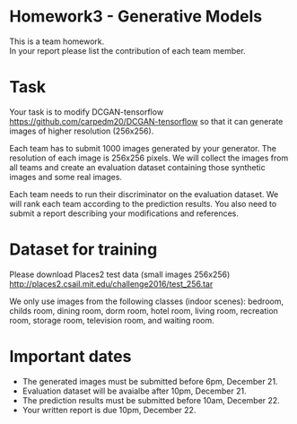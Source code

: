 # Homework3 - Generative Models 
This is a team homework.<br>
In your report please list the contribution of each team member.

# Task
Your task is to modify DCGAN-tensorflow <a>https://github.com/carpedm20/DCGAN-tensorflow</a> so that it can generate images of higher resolution (256x256).

Each team has to submit 1000 images generated by your generator. The resolution of each image is 256x256 pixels.
We will collect the images from all teams and create an evaluation dataset containing those synthetic images and some real images.

Each team needs to run their discriminator on the evaluation dataset. We will rank each team according to the prediction results. You also need to submit a report describing your modifications and references.

# Dataset for training
Please download Places2 test data (small images 256x256)
<a>http://places2.csail.mit.edu/challenge2016/test_256.tar</a>

We only use images from the following classes (indoor scenes):
bedroom, childs room, dining room, dorm room, hotel room, living room, recreation room, storage room, television room, and waiting room.

# Important dates
* The generated images must be submitted before 6pm, December 21.
* Evaluation dataset will be avaialbe after 10pm, December 21.
* The prediction results must be submitted before 10am, December 22.
* Your written report is due 10pm, December 22.
